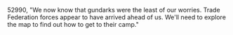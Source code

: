 ﻿52990, "We now know that gundarks were the least of our worries.  Trade Federation forces appear to have arrived ahead of us. We'll need to explore the map to find out how to get to their camp."


